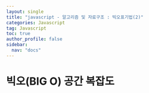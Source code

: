 ```yaml
---
layout: single
title: "javascript - 알고리즘 및 자료구조 : 빅오표기법(2)"
categories: Javascript
tag: Javascript
toc: true
author_profile: false
sidebar:
  nav: "docs"
---
```


# 빅오(BIG O) 공간 복잡도

## 


## 


## 

